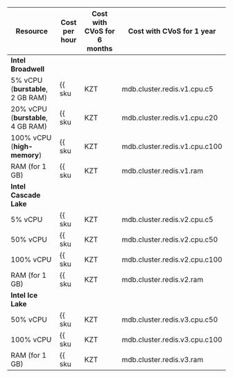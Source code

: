 | Resource | Cost per hour | Cost with CVoS for 6 months | Cost with CVoS for 1 year |
|------------------------------------|----------------------------------------------------|---------------------------------------------------------------------------------|---------------------------------------------------------------------------------|
| **Intel Broadwell** |
| 5% vCPU (**burstable**, 2 GB RAM) | {{ sku|KZT|mdb.cluster.redis.v1.cpu.c5|string }}|− | − |
| 20% vCPU (**burstable**, 4 GB RAM) | {{ sku|KZT|mdb.cluster.redis.v1.cpu.c20|string }} | − | − |
| 100% vCPU (**high-memory**) | {{ sku|KZT|mdb.cluster.redis.v1.cpu.c100|string }} | − | − |
| RAM (for 1 GB) | {{ sku|KZT|mdb.cluster.redis.v1.ram|string }} | − | − |
| **Intel Cascade Lake** |
| 5% vCPU | {{ sku|KZT|mdb.cluster.redis.v2.cpu.c5|string }} | − | − |
| 50% vCPU | {{ sku|KZT|mdb.cluster.redis.v2.cpu.c50|string }} | − | − |
| 100% vCPU | {{ sku|KZT|mdb.cluster.redis.v2.cpu.c100|string }} | {{ sku|KZT|v1.commitment.selfcheckout.m6.mdb.redis.cpu.c100.v2|string }} (-15%) | {{ sku|KZT|v1.commitment.selfcheckout.y1.mdb.redis.cpu.c100.v2|string }} (-22%) |
| RAM (for 1 GB) | {{ sku|KZT|mdb.cluster.redis.v2.ram|string }} | {{ sku|KZT|v1.commitment.selfcheckout.m6.mdb.redis.ram.v2|string }} (-15%) | {{ sku|KZT|v1.commitment.selfcheckout.y1.mdb.redis.ram.v2|string }} (-22%) |
| **Intel Ice Lake** |
| 50% vCPU | {{ sku|KZT|mdb.cluster.redis.v3.cpu.c50|string }} | − | − |
| 100% vCPU | {{ sku|KZT|mdb.cluster.redis.v3.cpu.c100|string }} | {{ sku|KZT|v1.commitment.selfcheckout.m6.mdb.redis.cpu.c100.v3|string }} (-15%) | {{ sku|KZT|v1.commitment.selfcheckout.y1.mdb.redis.cpu.c100.v3|string }} (-22%) |
| RAM (for 1 GB) | {{ sku|KZT|mdb.cluster.redis.v3.ram|string }} | {{ sku|KZT|v1.commitment.selfcheckout.m6.mdb.redis.ram.v3|string }} (-15%) | {{ sku|KZT|v1.commitment.selfcheckout.y1.mdb.redis.ram.v3|string }} (-22%) |
